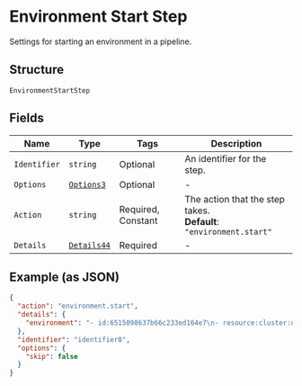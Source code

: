 
# Environment Start Step

Settings for starting an environment in a pipeline.

## Structure

`EnvironmentStartStep`

## Fields

| Name | Type | Tags | Description |
|  --- | --- | --- | --- |
| `Identifier` | `string` | Optional | An identifier for the step. |
| `Options` | [`Options3`](../../doc/models/options-3.md) | Optional | - |
| `Action` | `string` | Required, Constant | The action that the step takes.<br>**Default**: `"environment.start"` |
| `Details` | [`Details44`](../../doc/models/details-44.md) | Required | - |

## Example (as JSON)

```json
{
  "action": "environment.start",
  "details": {
    "environment": "- id:6515098637b66c233ed164e7\n- resource:cluster:dev,env:demo,container:api\n- from:/image-create\n"
  },
  "identifier": "identifier8",
  "options": {
    "skip": false
  }
}
```

